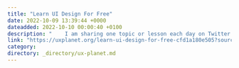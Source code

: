 ```yaml
---
title: "Learn UI Design For Free"
date: 2022-10-09 13:39:44 +0000
dateadded: 2022-10-10 00:00:40 +0100
description: "    I am sharing one topic or lesson each day on Twitter.  Continue reading on UX Planet »  "
link: "https://uxplanet.org/learn-ui-design-for-free-cfd1a180e505?source=rss----819cc2aaeee0---4"
category:
directory: _directory/ux-planet.md
---
```

